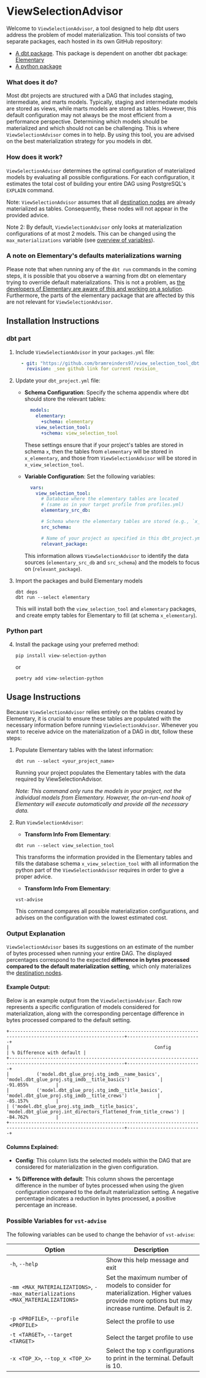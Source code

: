 # ViewSelectionAdvisor

Welcome to `ViewSelectionAdvisor`, a tool designed to help dbt users address the problem of model materialization. 
This tool consists of two separate packages, each hosted in its own GitHub repository:
* [A dbt package](https://github.com/bramreinders97/view_selection_tool_dbt). 
This package is dependent on another dbt package: [Elementary](https://docs.elementary-data.com/guides/modules-overview/dbt-package)
* [A python package](https://github.com/bramreinders97/view_selection_tool_python)

### What does it do?
Most dbt projects are structured with a DAG that includes staging, intermediate, and marts models. Typically, staging and intermediate models are stored as views, while marts models are stored as tables. However, this default configuration may not always be the most efficient from a performance perspective. Determining which models should be materialized and which should not can be challenging.
This is where `ViewSelectionAdvisor` comes in to help. By using this tool, you are advised on the best 
materialization strategy for you models in dbt. 


### How does it work?
`ViewSelectionAdvisor` determines the optimal configuration of materialized models by evaluating all possible configurations. For each configuration, it estimates the total cost of building your entire DAG using PostgreSQL's `EXPLAIN` command.

Note: `ViewSelectionAdvisor` assumes that all [destination nodes](## "Destination nodes are nodes in your DAG without an outgoing edge. In most cases, these nodes correspond to mart tables.") are already materialized as tables. Consequently, these nodes will not appear in the provided advice.

Note 2: By default, `ViewSelectionAdvisor` only looks at materialization configurations of at most 2 models. 
This can be changed using the `max_materializations` variable (see [overview of variables](#possible-variables-for-vst-advise)).


### A note on Elementary's defaults materializations warning
Please note that when running any of the `dbt run` commands in the coming steps, it is possible that you observe
a warning from dbt on elementary trying to override default materializations. 
This is not a problem, as [the developers of Elementary are aware of this and working on a solution](https://docs.elementary-data.com/oss/quickstart/quickstart-cli-package#important-allowing-elementary-to-override-dbts-default-materializations-relevant-from-dbt-1-8).
Furthermore, the parts of the elementary package that are affected by this are not relevant for `ViewSelectionAdvisor`.

## Installation Instructions

### dbt part
1. Include `ViewSelectionAdvisor` in your `packages.yml` file:
    ```yaml
      - git: "https://github.com/bramreinders97/view_selection_tool_dbt.git"
        revision: _see github link for current revision_
    ``` 
 
2. Update your `dbt_project.yml` file:

    - **Schema Configuration**:
      Specify the schema appendix where dbt should store the relevant tables:
      ```yaml
        models:
          elementary:
            +schema: elementary
          view_selection_tool:
            +schema: view_selection_tool
      ```
      These settings ensure that if your project's tables are stored in schema `x`, then the tables from `elementary` will be stored in `x_elementary`, and those from `ViewSelectionAdvisor` will be stored in `x_view_selection_tool`.

    - **Variable Configuration**:
      Set the following variables:
      ```yaml
        vars:
          view_selection_tool:
            # Database where the elementary tables are located
            # (same as in your target profile from profiles.yml)
            elementary_src_db:  

            # Schema where the elementary tables are stored (e.g., `x_elementary`)
            src_schema:  

            # Name of your project as specified in this dbt_project.yml
            relevant_package:  
      ```
      This information allows `ViewSelectionAdvisor` to identify the data sources (`elementary_src_db` and `src_schema`) and the models to focus on (`relevant_package`).


3. Import the packages and build Elementary models
   ```shell
   dbt deps
   dbt run --select elementary
   ```
   This will install both the `view_selection_tool` and `elementary` packages, and create empty tables for Elementary to fill (at schema `x_elementary`).



### Python part

4. Install the package using your preferred method:
   ```shell
   pip install view-selection-python
   ```
   or
   ```shell
   poetry add view-selection-python
   ```


## Usage Instructions
Because `ViewSelectionAdvisor` relies entirely on the tables created by Elementary, it is crucial to ensure these tables are populated with the necessary information before running `ViewSelectionAdvisor`. Whenever you want to receive advice on the materialization of a DAG in dbt, follow these steps:

1. Populate Elementary tables with the latest information:
   ```shell
   dbt run --select <your_project_name>
   ```
   Running your project populates the Elementary tables with the data required by ViewSelectionAdvisor.

   _Note: This command only runs the models in your project, not the individual models from Elementary. However, the on-run-end hook of Elementary will execute automatically and provide all the necessary data._


2. Run `ViewSelectionAdvisor`:
   
   - **Transform Info From Elementary**:
   ```shell
   dbt run --select view_selection_tool
   ```
   This transforms the information provided in the Elementary tables and
   fills the database schema `x_view_selection_tool` with all information the
   python part of the `ViewSelectionAdvisor` requires in order to give a proper advice.

   - **Transform Info From Elementary**:
   ```shell
   vst-advise
   ```
   This command compares all possible materialization configurations, and advises on the configuration with 
   the lowest estimated cost. 

### Output Explanation
`ViewSelectionAdvisor` bases its suggestions on an estimate of the number of bytes processed when running your entire DAG. 
The displayed percentages correspond to the expected **difference in bytes processed compared to the default materialization setting**, which only materializes the [destination nodes](## "Destination nodes are nodes in your DAG without an outgoing edge. In most cases, these nodes correspond to mart tables.").

#### Example Output:

Below is an example output from the `ViewSelectionAdvisor`. Each row represents a specific configuration of models considered for materialization, along with the corresponding percentage difference in bytes processed compared to the default setting.

```shell
+----------------------------------------------------------------------------------------------------------------+---------------------------+
|                                                     Config                                                     | % Difference with default |
+----------------------------------------------------------------------------------------------------------------+---------------------------+
|          ('model.dbt_glue_proj.stg_imdb__name_basics', 'model.dbt_glue_proj.stg_imdb__title_basics')           |         -91.055%          |
|          ('model.dbt_glue_proj.stg_imdb__title_basics', 'model.dbt_glue_proj.stg_imdb__title_crews')           |         -85.157%          |
| ('model.dbt_glue_proj.stg_imdb__title_basics', 'model.dbt_glue_proj.int_directors_flattened_from_title_crews') |         -84.762%          |
+----------------------------------------------------------------------------------------------------------------+---------------------------+
```

#### Columns Explained:

- **Config**: This column lists the selected models within the DAG that are considered for materialization in the given configuration.

- **% Difference with default**: This column shows the percentage difference in the number of bytes processed when using the given configuration compared to the default materialization setting. A negative percentage indicates a reduction in bytes processed, a positive percentage an increase. 



### Possible Variables for `vst-advise`
The following variables can be used to change the behavior of `vst-advise`: 

| Option                                                                        | Description                                                                                                                                  |
|-------------------------------------------------------------------------------|----------------------------------------------------------------------------------------------------------------------------------------------|
| `-h`, `--help`                                                                | Show this help message and exit                                                                                                              |
| `-mm <MAX_MATERIALIZATIONS>`, `--max_materializations <MAX_MATERIALIZATIONS>` | Set the maximum number of models to consider for materialization. Higher values provide more options but may increase runtime. Default is 2. |
| `-p <PROFILE>`, `--profile <PROFILE>`                                         | Select the profile to use                                                                                                                    |
| `-t <TARGET>`, `--target <TARGET>`                                            | Select the target profile to use                                                                                                             |
| `-x <TOP_X>`, `--top_x <TOP_X>`                                               | Select the top x configurations to print in the terminal. Default is 10.                                                                     |

